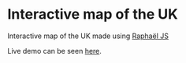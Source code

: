 # Interactive map of the UK

Interactive map of the UK made using [Raphaël JS](http://dmitrybaranovskiy.github.io/raphael/)

Live demo can be seen [here](ruth.io/interactive-map).

